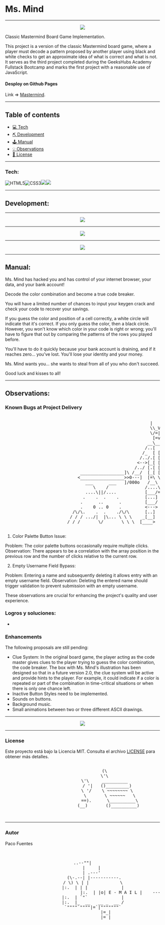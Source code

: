 
# Ms. Mind

---

<p align="center"><img src="./img/portada.png"  width="" /></p>

Classic Mastermind Board Game Implementation.

This project is a version of the classic Mastermind board game, where a player must decode a pattern proposed by another player using black and white checks to get an approximate idea of what is correct and what is not. It serves as the third project completed during the GeeksHubs Academy Fullstack Bootcamp and marks the first project with a reasonable use of JavaScript.

#### Desploy on Github Pages

Link => [Mastermind](https://paco-fuentes.github.io/btc-geekshubs-30092023-proyecto-3/).

---

## Table of contents
* [💻 Tech](#tech)
* [:pick: Development](#development)
* [🕹️ Manual](#manual)
* [💡 Observations](#observations)
* [📃 License](#license)

---

### Tech:

<img src="https://camo.githubusercontent.com/49fbb99f92674cc6825349b154b65aaf4064aec465d61e8e1f9fb99da3d922a1/68747470733a2f2f696d672e736869656c64732e696f2f62616467652f68746d6c352d2532334533344632362e7376673f7374796c653d666f722d7468652d6261646765266c6f676f3d68746d6c35266c6f676f436f6c6f723d7768697465" alt="HTML5" data-canonical-src="https://img.shields.io/badge/html5-%23E34F26.svg?style=for-the-badge&amp;logo=html5&amp;logoColor=white" style="max-width: 100%;"><img src="https://camo.githubusercontent.com/e6b67b27998fca3bccf4c0ee479fc8f9de09d91f389cccfbe6cb1e29c10cfbd7/68747470733a2f2f696d672e736869656c64732e696f2f62616467652f637373332d2532333135373242362e7376673f7374796c653d666f722d7468652d6261646765266c6f676f3d63737333266c6f676f436f6c6f723d7768697465" alt="CSS3" data-canonical-src="https://img.shields.io/badge/css3-%231572B6.svg?style=for-the-badge&amp;logo=css3&amp;logoColor=white" style="max-width: 100%;"><img src="https://camo.githubusercontent.com/ecd0d6fc3da2be7f3a92b0a5bb2d8a5ed5a97fba21dc59ae638caa548d79d88d/68747470733a2f2f696d672e736869656c64732e696f2f62616467652f6a61766173636970742d4546443831443f7374796c653d666f722d7468652d6261646765266c6f676f3d6a617661736372697074266c6f676f436f6c6f723d626c61636b" data-canonical-src="https://img.shields.io/badge/javascipt-EFD81D?style=for-the-badge&amp;logo=javascript&amp;logoColor=black" style="max-width: 100%;"><img src="https://user-images.githubusercontent.com/121863208/227808620-cd6e5d5c-dd63-4a9d-b19d-0983807cae95.svg" style="max-width: 100%;">

---

## Development:



---

<p align="center"><img src="./img/desarrollo.png"  width="" /></p>

---

<p align="center"><img src="./img/development-3.png"  width="" /></p>

---

<p align="center"><img src="./img/development-2.png"  width="" /></p>

---
    

## Manual:

  Ms. Mind has hacked you and has control of your internet browser, your data, and your bank account!

  Decode the color combination and become a true code breaker.
  
  You will have a limited number of chances to input your keygen crack and check your code to recover your savings.
  
  If you guess the color and position of a cell correctly, a white circle will indicate that it's correct. If you only guess the color, then a black circle. However, you won't know which color in your code is right or wrong; you'll have to figure that out by comparing the patterns of the rows you played before.
  
  You'll have to do it quickly because your bank account is draining, and if it reaches zero... you've lost. You'll lose your identity and your money.
  
  Ms. Mind wants you... she wants to steal from all of you who don't succeed.
  
  Good luck and kisses to all!

---

## Observations:


### Known Bugs at Project Delivery

<pre style="text-align: center">
                            
                                                        |     |
                                                        \\_V_//
                                                        \/=|=\/
                                                         [=v=]
                                                       __\___/_____
                                                      /..[  _____  ]
                                                     /_  [ [  M /] ]
                                                    /../.[ [ M /@] ]
                                                   <-->[_[ [M /@/] ]
                                                  /../ [.[ [ /@/ ] ]
                             _________________]\ /__/  [_[ [/@/ C] ]
                            <_________________>>0---]  [=\ \@/ C / /
                               ___      ___   ]/000o   /__\ \ C / /
                                  \    /              /....\ \_/ /
                               ....\||/....           [___/=\___/
                              .    .  .    .          [...] [...]
                             .      ..      .         [___/ \___]
                             .    0 .. 0    .         <---> <--->
                          /\/\.    .  .    ./\/\      [..]   [..]
                         / / / .../|  |\... \ \ \    _[__]   [__]_
                        / / /       \/       \ \ \  [____>   <____]

</pre>

1. Color Palette Button Issue:

Problem: The color palette buttons occasionally require multiple clicks.
Observation: There appears to be a correlation with the array position in the previous row and the number of clicks relative to the current row.

2. Empty Username Field Bypass:

Problem: Entering a name and subsequently deleting it allows entry with an empty username field.
Observation: Deleting the entered name should trigger validation to prevent submission with an empty username.

These observations are crucial for enhancing the project's quality and user experience.

### Logros y soluciones:

- 

### Enhancements

The following proposals are still pending:

- Clue System: In the original board game, the player acting as the code master gives clues to the player trying to guess the color combination, the code breaker. The box with Ms. Mind's illustration has been designed so that in a future version 2.0, the clue system will be active and provide hints to the player. For example, it could indicate if a color is repeated or part of the combination in time-critical situations or when there is only one chance left.
- Inactive Button Styles need to be implemented.
- Sounds on buttons.
- Background music.
- Small animations between two or three different ASCII drawings.

---

<p align="center"><img src="./img/win.png"  width="" /></p>

---

### License

Este proyecto está bajo la Licencia MIT. Consulta el archivo [LICENSE](./LICENSE) para obtener más detalles.

<pre style="text-align: center">
                  
                  (\ 
                  \'\ 
                   \'\     __________  
                   / '|   ()_________)
                   \ '/    \ ~~~~~~~~ \
                     \       \ ~~~~~~   \
                     ==).      \__________\
                    (__)       ()__________)
                  
  </pre>

---

### Autor
Paco Fuentes

<pre style="text-align: center">       

..--""|
       |     |
       | .---'
         (\-.--| |-----------.
        / \) \ | |            \
        |:.  | | |             |
                             |:.  | |o| E - M A I L |    ----- > pacofuentes.work@gmail.com
        |:.  | `"`             |
        |:.  |_  __   __ _  __ /
        `""""`""""|=`|"""""""`
                  |=_|
                  |= |

</pre>